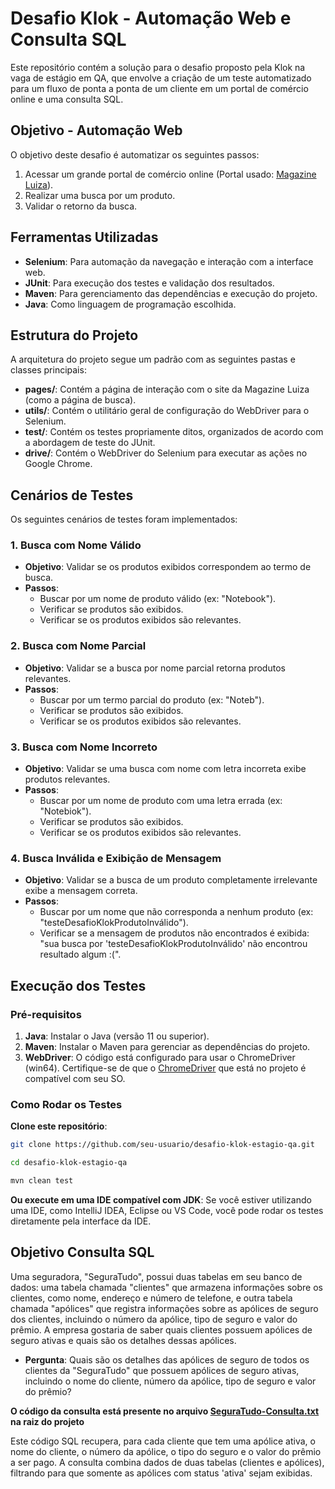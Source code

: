 
# Desafio Klok - Automação Web e Consulta SQL

Este repositório contém a solução para o desafio proposto pela Klok na vaga de estágio em QA, que envolve a criação de um teste automatizado para um fluxo de ponta a ponta de um cliente em um portal de comércio online e uma consulta SQL.

## Objetivo - Automação Web 

O objetivo deste desafio é automatizar os seguintes passos:

1. Acessar um grande portal de comércio online (Portal usado: [Magazine Luiza](https://www.magazineluiza.com.br/)).
2. Realizar uma busca por um produto.
3. Validar o retorno da busca.

## Ferramentas Utilizadas

- **Selenium**: Para automação da navegação e interação com a interface web.
- **JUnit**: Para execução dos testes e validação dos resultados.
- **Maven**: Para gerenciamento das dependências e execução do projeto.
- **Java**: Como linguagem de programação escolhida.

## Estrutura do Projeto

A arquitetura do projeto segue um padrão com as seguintes pastas e classes principais:

- **pages/**: Contém a página de interação com o site da Magazine Luiza (como a página de busca).
- **utils/**: Contém o utilitário geral de configuração do WebDriver para o Selenium.
- **test/**: Contém os testes propriamente ditos, organizados de acordo com a abordagem de teste do JUnit.
- **drive/**: Contém o  WebDriver do Selenium para executar as ações no Google Chrome.

## Cenários de Testes

Os seguintes cenários de testes foram implementados:

### 1. Busca com Nome Válido
- **Objetivo**: Validar se os produtos exibidos correspondem ao termo de busca.
- **Passos**:
  - Buscar por um nome de produto válido (ex: "Notebook").
  - Verificar se produtos são exibidos.
  - Verificar se os produtos exibidos são relevantes.

### 2. Busca com Nome Parcial
- **Objetivo**: Validar se a busca por nome parcial retorna produtos relevantes.
- **Passos**:
  - Buscar por um termo parcial do produto (ex: "Noteb").
  - Verificar se produtos são exibidos.
  - Verificar se os produtos exibidos são relevantes.

### 3. Busca com Nome Incorreto
- **Objetivo**: Validar se uma busca com nome com letra incorreta exibe produtos relevantes.
- **Passos**:
  - Buscar por um nome de produto com uma letra errada (ex: "Notebiok").
   - Verificar se produtos são exibidos.
  - Verificar se os produtos exibidos são relevantes.

### 4. Busca Inválida e Exibição de Mensagem
- **Objetivo**: Validar se a busca de um produto completamente irrelevante exibe a mensagem correta.
- **Passos**:
  - Buscar por um nome que não corresponda a nenhum produto (ex: "testeDesafioKlokProdutoInválido").
  - Verificar se a mensagem de produtos não encontrados é exibida: "sua busca por 'testeDesafioKlokProdutoInválido' não encontrou resultado algum :(".

## Execução dos Testes

### Pré-requisitos

1. **Java**: Instalar o Java (versão 11 ou superior).
2. **Maven**: Instalar o Maven para gerenciar as dependências do projeto.
3. **WebDriver**: O código está configurado para usar o ChromeDriver (win64). Certifique-se de que o [ChromeDriver](https://sites.google.com/a/chromium.org/chromedriver/)  que está no projeto é compatível com seu SO.

### Como Rodar os Testes

 **Clone este repositório**:
   ```bash
   git clone https://github.com/seu-usuario/desafio-klok-estagio-qa.git
   ```
   ```bash
   cd desafio-klok-estagio-qa
   ```
   ```bash
   mvn clean test
   ```
   
 **Ou execute em uma IDE compatível com JDK**: Se você estiver utilizando uma IDE, como IntelliJ IDEA, Eclipse ou VS Code, você pode rodar os testes diretamente pela interface da IDE.

## Objetivo Consulta SQL

Uma seguradora, "SeguraTudo", possui duas tabelas em seu banco de dados: uma tabela chamada "clientes" que armazena informações sobre os clientes, como nome, endereço e número de telefone, e outra tabela chamada "apólices" que registra informações sobre as apólices de seguro dos clientes, incluindo o número da apólice, tipo de seguro e valor do prêmio. A empresa gostaria de saber quais clientes possuem apólices de seguro ativas e quais são os detalhes dessas apólices. 

 - **Pergunta**: Quais são os detalhes das apólices de seguro de todos os clientes da "SeguraTudo" que possuem apólices de seguro ativas, incluindo o nome do cliente, número da apólice, tipo de seguro e valor do prêmio?

**O código da consulta está presente no arquivo [SeguraTudo-Consulta.txt](./SeguraTudo-Consulta.txt) na raiz do projeto**

Este código SQL recupera, para cada cliente que tem uma apólice ativa, o nome do cliente, o número da apólice, o tipo do seguro e o valor do prêmio a ser pago. A consulta combina dados de duas tabelas (clientes e apólices), filtrando para que somente as apólices com status 'ativa' sejam exibidas.





